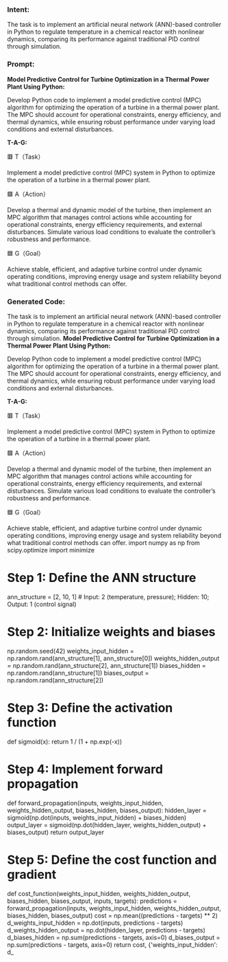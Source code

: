 ### Intent:
The task is to implement an artificial neural network (ANN)-based controller in Python to regulate temperature in a chemical reactor with nonlinear dynamics, comparing its performance against traditional PID control through simulation.

### Prompt:
**Model Predictive Control for Turbine Optimization in a Thermal Power Plant Using Python:**

Develop Python code to implement a model predictive control (MPC) algorithm for optimizing the operation of a turbine in a thermal power plant. The MPC should account for operational constraints, energy efficiency, and thermal dynamics, while ensuring robust performance under varying load conditions and external disturbances.

**T-A-G:**

🟥 T（Task）

Implement a model predictive control (MPC) system in Python to optimize the operation of a turbine in a thermal power plant.

🟩 A（Action）

Develop a thermal and dynamic model of the turbine, then implement an MPC algorithm that manages control actions while accounting for operational constraints, energy efficiency requirements, and external disturbances. Simulate various load conditions to evaluate the controller’s robustness and performance.

🟦 G（Goal）

Achieve stable, efficient, and adaptive turbine control under dynamic operating conditions, improving energy usage and system reliability beyond what traditional control methods can offer.

### Generated Code:
The task is to implement an artificial neural network (ANN)-based controller in Python to regulate temperature in a chemical reactor with nonlinear dynamics, comparing its performance against traditional PID control through simulation.
**Model Predictive Control for Turbine Optimization in a Thermal Power Plant Using Python:**

Develop Python code to implement a model predictive control (MPC) algorithm for optimizing the operation of a turbine in a thermal power plant. The MPC should account for operational constraints, energy efficiency, and thermal dynamics, while ensuring robust performance under varying load conditions and external disturbances.

**T-A-G:**

🟥 T（Task）

Implement a model predictive control (MPC) system in Python to optimize the operation of a turbine in a thermal power plant.

🟩 A（Action）

Develop a thermal and dynamic model of the turbine, then implement an MPC algorithm that manages control actions while accounting for operational constraints, energy efficiency requirements, and external disturbances. Simulate various load conditions to evaluate the controller’s robustness and performance.

🟦 G（Goal）

Achieve stable, efficient, and adaptive turbine control under dynamic operating conditions, improving energy usage and system reliability beyond what traditional control methods can offer.
import numpy as np
from scipy.optimize import minimize

# Step 1: Define the ANN structure
ann_structure = [2, 10, 1]  # Input: 2 (temperature, pressure); Hidden: 10; Output: 1 (control signal)

# Step 2: Initialize weights and biases
np.random.seed(42)
weights_input_hidden = np.random.rand(ann_structure[1], ann_structure[0])
weights_hidden_output = np.random.rand(ann_structure[2], ann_structure[1])
biases_hidden = np.random.rand(ann_structure[1])
biases_output = np.random.rand(ann_structure[2])

# Step 3: Define the activation function
def sigmoid(x):
    return 1 / (1 + np.exp(-x))

# Step 4: Implement forward propagation
def forward_propagation(inputs, weights_input_hidden, weights_hidden_output, biases_hidden, biases_output):
    hidden_layer = sigmoid(np.dot(inputs, weights_input_hidden) + biases_hidden)
    output_layer = sigmoid(np.dot(hidden_layer, weights_hidden_output) + biases_output)
    return output_layer

# Step 5: Define the cost function and gradient
def cost_function(weights_input_hidden, weights_hidden_output, biases_hidden, biases_output, inputs, targets):
    predictions = forward_propagation(inputs, weights_input_hidden, weights_hidden_output, biases_hidden, biases_output)
    cost = np.mean((predictions - targets) ** 2)
    d_weights_input_hidden = np.dot(inputs, predictions - targets)
    d_weights_hidden_output = np.dot(hidden_layer, predictions - targets)
    d_biases_hidden = np.sum(predictions - targets, axis=0)
    d_biases_output = np.sum(predictions - targets, axis=0)
    return cost, {'weights_input_hidden': d_
